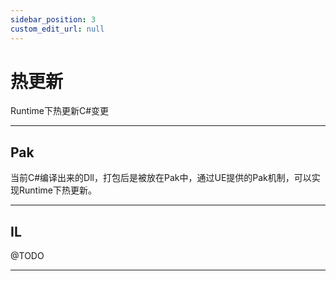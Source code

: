 ```yaml
---
sidebar_position: 3
custom_edit_url: null
---
```


# 热更新

Runtime下热更新C#变更

---

## Pak

当前C#编译出来的Dll，打包后是被放在Pak中，通过UE提供的Pak机制，可以实现Runtime下热更新。

---

## IL

@TODO

---
